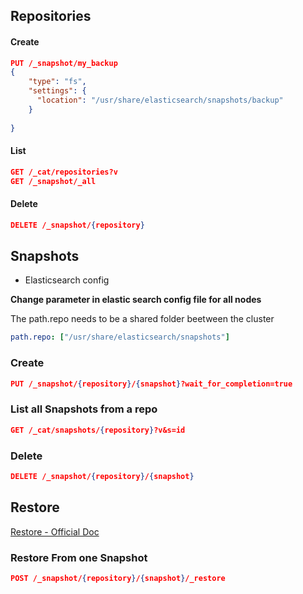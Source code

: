 ## Repositories

#### Create

```json
PUT /_snapshot/my_backup
{
    "type": "fs",
    "settings": {
      "location": "/usr/share/elasticsearch/snapshots/backup"
    }
  
}
```

#### List

```json
GET /_cat/repositories?v
GET /_snapshot/_all
```

#### Delete

```json
DELETE /_snapshot/{repository}
```


## Snapshots

* Elasticsearch config

**Change parameter in elastic search config file for all nodes**

The path.repo needs to be a shared folder beetween the cluster

```yaml
path.repo: ["/usr/share/elasticsearch/snapshots"]
```

### Create

```json
PUT /_snapshot/{repository}/{snapshot}?wait_for_completion=true
```

### List all Snapshots from a repo

```json
GET /_cat/snapshots/{repository}?v&s=id
```

### Delete

```json
DELETE /_snapshot/{repository}/{snapshot}
```


## Restore

[Restore - Official Doc](https://www.elastic.co/guide/en/elasticsearch/reference/current/modules-snapshots.html#_restore)

### Restore From one Snapshot

```json
POST /_snapshot/{repository}/{snapshot}/_restore
```


